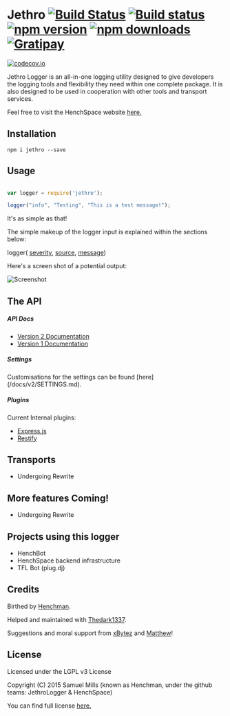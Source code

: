 # Jethro [![Build Status](https://travis-ci.org/JethroLogger/Jethro.svg?branch=master)](https://travis-ci.org/JethroLogger/Jethro) [![Build status](https://ci.appveyor.com/api/projects/status/p5bww60kt42vdf6h/branch/master?svg=true)](https://ci.appveyor.com/project/thedark1337/jethro/branch/master) [![npm version](http://img.shields.io/npm/v/jethro.svg)](https://npmjs.org/package/jethro) [![npm downloads](http://img.shields.io/npm/dm/jethro.svg)](https://npmjs.org/package/jethro) [![Gratipay](http://img.shields.io/gratipay/Hunchmun.svg)](https://www.gratipay.com/Hunchmun/)
[![codecov.io](https://codecov.io/github/JethroLogger/Jethro/coverage.svg?branch=master)](https://codecov.io/github/JethroLogger/Jethro?branch=master)

Jethro Logger is an all-in-one logging utility designed to give developers the logging tools and flexibility they need within one complete package. It is also designed to be used in cooperation with other tools and transport services.

Feel free to visit the HenchSpace website [here.](https://henchspace.co/)


Installation
------------
`npm i jethro --save`


Usage
-----

```js

var logger = require('jethro');

logger("info", "Testing", "This is a test message!");
```

It's as simple as that!

The simple makeup of the logger input is explained within the sections below:

logger( [severity](/docs/v2/SEVERITY.md), [source](/docs/v2/SOURCE.md), [message](/docs/v2/MESSAGE.md))

Here's a screen shot of a potential output:


![Screenshot](/docs/v2/i.png "Screenshot")


The API
-------

##### API Docs
* [Version 2 Documentation](/docs/v2/API.md)
* [Version 1 Documentation](/docs/v1/README.md)

##### Settings
Customisations for the settings can be found [here] (/docs/v2/SETTINGS.md).

##### Plugins
Current Internal plugins:
* [Express.js](/docs/v2/plugins/EXPRESS.md)
* [Restify](/docs/v2/plugins/RESTIFY.md)

Transports
----------
* Undergoing Rewrite

More features Coming!
---------------------
* Undergoing Rewrite

Projects using this logger
--------------------------
* HenchBot
* HenchSpace backend infrastructure
* TFL Bot (plug.dj)

Credits
-------
Birthed by [Henchman](https://hench.in).

Helped and maintained with [Thedark1337](http://thedark1337.com).

Suggestions and moral support from [xBytez](https://github.com/xBytez) and [Matthew](https://github.com/yemasthui)!

License
-------
Licensed under the LGPL v3 License

Copyright (C) 2015  Samuel Mills (known as Henchman, under the github teams: JethroLogger & HenchSpace)

You can find full license [here.](/LICENSE.txt)
